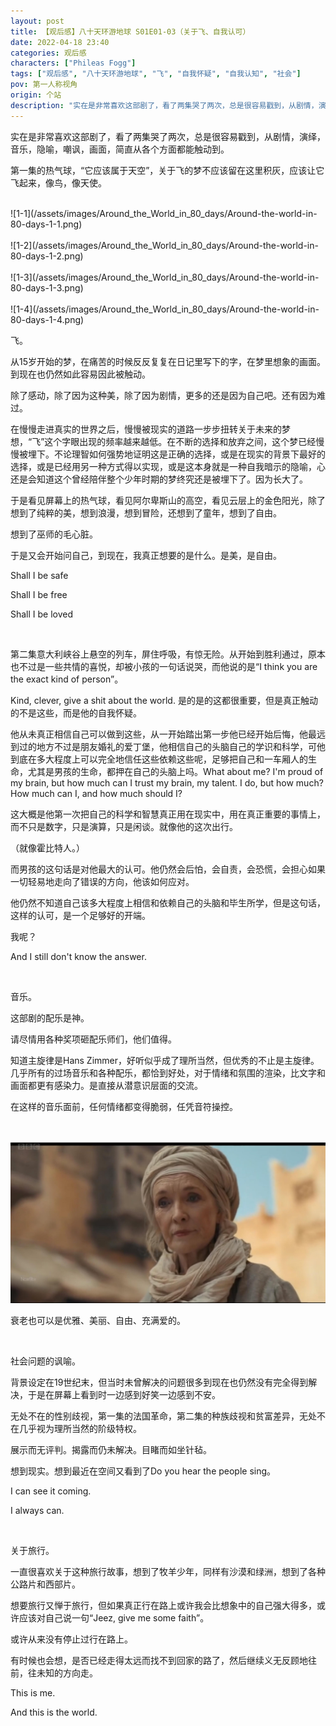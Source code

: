 ```yaml
---
layout: post
title: 【观后感】八十天环游地球 S01E01-03（关于飞、自我认可）
date: 2022-04-18 23:40
categories: 观后感
characters: ["Phileas Fogg"]
tags: ["观后感", "八十天环游地球", "飞", "自我怀疑", "自我认知", "社会"]
pov: 第一人称视角
origin: 个站
description: "实在是非常喜欢这部剧了，看了两集哭了两次，总是很容易戳到，从剧情，演绎，音乐，隐喻，嘲讽，画面，简直从各个方面都能触动到。<br>第一集的热气球，“它应该属于天空”，关于飞的梦不应该留在这里积灰，应该让它飞起来，像鸟，像天使。"
---
```


实在是非常喜欢这部剧了，看了两集哭了两次，总是很容易戳到，从剧情，演绎，音乐，隐喻，嘲讽，画面，简直从各个方面都能触动到。

第一集的热气球，“它应该属于天空”，关于飞的梦不应该留在这里积灰，应该让它飞起来，像鸟，像天使。

<br>
![1-1](/assets/images/Around_the_World_in_80_days/Around-the-world-in-80-days-1-1.png)
<br><br>
![1-2](/assets/images/Around_the_World_in_80_days/Around-the-world-in-80-days-1-2.png)
<br><br>
![1-3](/assets/images/Around_the_World_in_80_days/Around-the-world-in-80-days-1-3.png)
<br><br>
![1-4](/assets/images/Around_the_World_in_80_days/Around-the-world-in-80-days-1-4.png)
<br>

飞。

从15岁开始的梦，在痛苦的时候反反复复在日记里写下的字，在梦里想象的画面。到现在也仍然如此容易因此被触动。

除了感动，除了因为这种美，除了因为剧情，更多的还是因为自己吧。还有因为难过。

在慢慢走进真实的世界之后，慢慢被现实的道路一步步扭转关于未来的梦想，“飞”这个字眼出现的频率越来越低。在不断的选择和放弃之间，这个梦已经慢慢被埋下。不论理智如何强势地证明这是正确的选择，或是在现实的背景下最好的选择，或是已经用另一种方式得以实现，或是这本身就是一种自我暗示的隐喻，心还是会知道这个曾经陪伴整个少年时期的梦终究还是被埋下了。因为长大了。

于是看见屏幕上的热气球，看见阿尔卑斯山的高空，看见云层上的金色阳光，除了想到了纯粹的美，想到浪漫，想到冒险，还想到了童年，想到了自由。

想到了巫师的毛心脏。

于是又会开始问自己，到现在，我真正想要的是什么。是美，是自由。

Shall I be safe

Shall I be free

Shall I be loved

<br>

第二集意大利峡谷上悬空的列车，屏住呼吸，有惊无险。从开始到胜利通过，原本也不过是一些共情的喜悦，却被小孩的一句话说哭，而他说的是“I think you are the exact kind of person”。

Kind, clever, give a shit about the world. 是的是的这都很重要，但是真正触动的不是这些，而是他的自我怀疑。

他从未真正相信自己可以做到这些，从一开始踏出第一步他已经开始后悔，他最远到过的地方不过是朋友婚礼的爱丁堡，他相信自己的头脑自己的学识和科学，可他到底在多大程度上可以完全地信任这些依赖这些呢，足够把自己和一车厢人的生命，尤其是男孩的生命，都押在自己的头脑上吗。What about me? I'm proud of my brain, but how much can I trust my brain, my talent. I do, but how much? How much can I, and how much should I?

这大概是他第一次把自己的科学和智慧真正用在现实中，用在真正重要的事情上，而不只是数字，只是演算，只是闲谈。就像他的这次出行。

（就像霍比特人。）

而男孩的这句话是对他最大的认可。他仍然会后怕，会自责，会恐慌，会担心如果一切轻易地走向了错误的方向，他该如何应对。

他仍然不知道自己该多大程度上相信和依赖自己的头脑和毕生所学，但是这句话，这样的认可，是一个足够好的开端。

我呢？

And I still don't know the answer.

<br>

音乐。

这部剧的配乐是神。

请尽情用各种奖项砸配乐师们，他们值得。

知道主旋律是Hans Zimmer，好听似乎成了理所当然，但优秀的不止是主旋律。几乎所有的过场音乐和各种配乐，都恰到好处，对于情绪和氛围的渲染，比文字和画面都更有感染力。是直接从潜意识层面的交流。

在这样的音乐面前，任何情绪都变得脆弱，任凭音符操控。

<br><br>
![3-1](/assets/images/Around_the_World_in_80_days/Around-the-world-in-80-days-3-1.png)
<br>

衰老也可以是优雅、美丽、自由、充满爱的。

<br>

社会问题的讽喻。

背景设定在19世纪末，但当时未曾解决的问题很多到现在也仍然没有完全得到解决，于是在屏幕上看到时一边感到好笑一边感到不安。

无处不在的性别歧视，第一集的法国革命，第二集的种族歧视和贫富差异，无处不在几乎视为理所当然的阶级特权。

展示而无评判。揭露而仍未解决。目睹而如坐针毡。

想到现实。想到最近在空间又看到了Do you hear the people sing。

I can see it coming.

I always can.

<br>

关于旅行。

一直很喜欢关于这种旅行故事，想到了牧羊少年，同样有沙漠和绿洲，想到了各种公路片和西部片。

想要旅行又惮于旅行，但如果真正行在路上或许我会比想象中的自己强大得多，或许应该对自己说一句“Jeez, give me some faith”。

或许从来没有停止过行在路上。

有时候也会想，是否已经走得太远而找不到回家的路了，然后继续义无反顾地往前，往未知的方向走。

This is me.

And this is the world.
